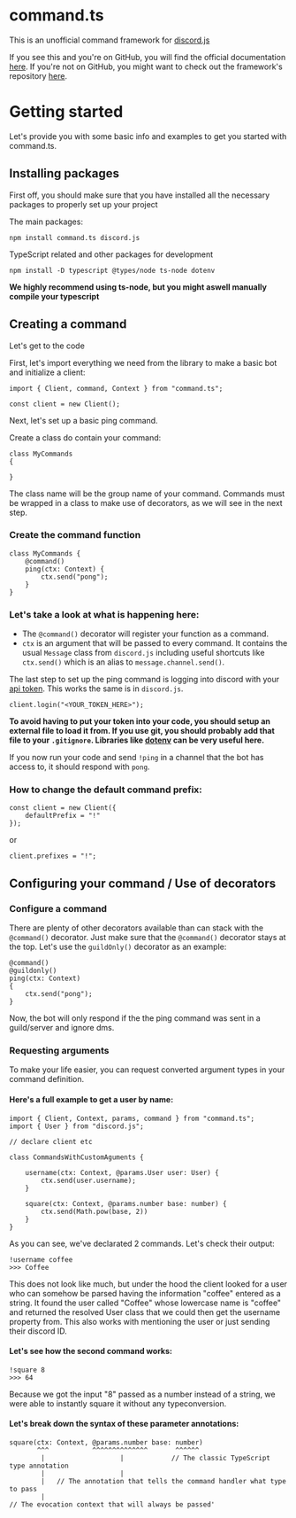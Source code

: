 # command.ts

This is an unofficial command framework for [discord.js](https://discord.js.org)

If you see this and you're on GitHub, you will find the official documentation [here](https://command.js.org).
If you're not on GitHub, you might want to check out the framework's repository [here](https://github.com/Satoqz/command.ts).


# Getting started

Let's provide you with some basic info and examples to get you started with command.ts.

## Installing packages
First off, you should make sure that you have installed all the necessary packages to properly set up your project

The main packages:
```
npm install command.ts discord.js
```
TypeScript related and other packages for development
```
npm install -D typescript @types/node ts-node dotenv
```
**We highly recommend using ts-node, but you might aswell manually compile your typescript**

## Creating a command
Let's get to the code

First, let's import everything we need from the library to make a basic bot and initialize a client:
```
import { Client, command, Context } from "command.ts";

const client = new Client();
```
Next, let's set up a basic ping command.

Create a class do contain your command:
```
class MyCommands
{

}
```
The class name will be the group name of your command. Commands must be wrapped in a class to make use of decorators, as we will see in the next step.

### Create the command function
```
class MyCommands {
	@command()
	ping(ctx: Context) {
		ctx.send("pong");
	}
}
```
### Let's take a look at what is happening here:
- The `@command()` decorator will register your function as a command.
- `ctx` is an argument that will be passed to every command. It contains the usual `Message` class from `discord.js` including useful shortcuts like `ctx.send()` which is an alias to `message.channel.send()`.

The last step to set up the ping command is logging into discord with your [api token](https://discord.com/developers). This works the same is in `discord.js`.
```
client.login("<YOUR_TOKEN_HERE>");
```
**To avoid having to put your token into your code, you should setup an external file to load it from. If you use git, you should probably add that file to your `.gitignore`. Libraries like [dotenv](https://www.npmjs.com/package/dotenv) can be very useful here.**

If you now run your code and send `!ping` in a channel that the bot has access to, it should respond with `pong`.

### How to change the default command prefix:
```
const client = new Client({
	defaultPrefix = "!"
});
```
or
```
client.prefixes = "!";
```

## Configuring your command / Use of decorators

### Configure a command
There are plenty of other decorators available than can stack with the `@command()` decorator. Just make sure that the `@command()` decorator stays at the top. Let's use the `guildOnly()` decorator as an example:
```
@command()
@guildonly()
ping(ctx: Context)
{
	ctx.send("pong");
}
```
Now, the bot will only respond if the the ping command was sent in a guild/server and ignore dms.

### Requesting arguments

To make your life easier, you can request converted argument types in your command definition.
#### Here's a full example to get a user by name:
```
import { Client, Context, params, command } from "command.ts";
import { User } from "discord.js";

// declare client etc

class CommandsWithCustomAguments {

	username(ctx: Context, @params.User user: User) {
		ctx.send(user.username);
	}

	square(ctx: Context, @params.number base: number) {
		ctx.send(Math.pow(base, 2))
	}
}
```
As you can see, we've declarated 2 commands. Let's check their output:
```
!username coffee
>>> Coffee
```
This does not look like much, but under the hood the client looked for a user who can somehow be parsed having the information "coffee" entered as a string. It found the user called "Coffee" whose lowercase name is "coffee" and returned the resolved User class that we could then get the username property from. This also works with mentioning the user or just sending their discord ID.

#### Let's see how the second command works:
```
!square 8
>>> 64
```
Because we got the input "8" passed as a number instead of a string, we were able to instantly square it without any typeconversion.

#### Let's break down the syntax of these parameter annotations:
```
square(ctx: Context, @params.number base: number)
	   ^^^			 ^^^^^^^^^^^^^^       ^^^^^^
		|					|			 // The classic TypeScript type annotation
		|					|
		|	// The annotation that tells the command handler what type to pass
		|
// The evocation context that will always be passed'
```
